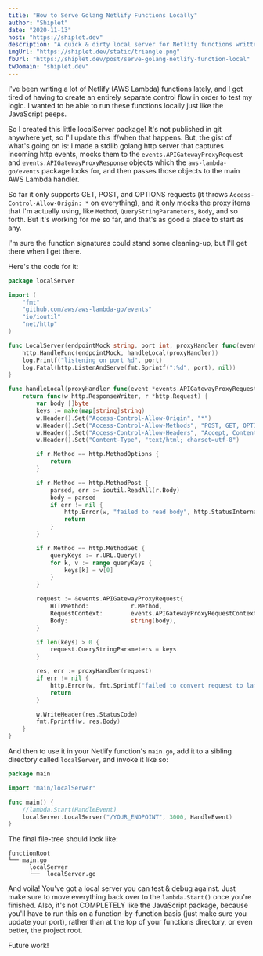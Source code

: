 ```yaml
---
title: "How to Serve Golang Netlify Functions Locally"
author: "Shiplet"
date: "2020-11-13"
host: "https://shiplet.dev"
description: "A quick & dirty local server for Netlify functions written in golang"
imgUrl: "https://shiplet.dev/static/triangle.png"
fbUrl: "https://shiplet.dev/post/serve-golang-netlify-function-local"
twDomain: "shiplet.dev"
---
```


I've been writing a lot of Netlify (AWS Lambda) functions lately, and I got tired of having to create an
entirely separate control flow in order to test my logic. I wanted to be able to run these functions locally
just like the JavaScript peeps.

So I created this little localServer package! It's not published in git anywhere yet, so I'll update this if/when that happens. But, the 
gist of what's going on is: I made a stdlib golang http server that captures incoming http events, mocks them to the
`events.APIGatewayProxyRequest` and `events.APIGatewayProxyResponse` objects which the `aws-lambda-go/events` package 
looks for, and then passes those objects to the main AWS Lambda handler.

So far it only supports GET, POST, and OPTIONS requests (it throws `Access-Control-Allow-Origin: *` on everything), and it 
only mocks the proxy items that I'm actually using, like `Method`, `QueryStringParameters`, `Body`,
and so forth. But it's working for me so far, and that's as good a place to start as any.

I'm sure the function signatures could stand some cleaning-up, but I'll get there when I get there.

Here's the code for it:

```go
package localServer

import (
	"fmt"
	"github.com/aws/aws-lambda-go/events"
	"io/ioutil"
	"net/http"
)

func LocalServer(endpointMock string, port int, proxyHandler func(event *events.APIGatewayProxyRequest)(*events.APIGatewayProxyResponse, error)) {
	http.HandleFunc(endpointMock, handleLocal(proxyHandler))
	log.Printf("listening on port %d", port)
	log.Fatal(http.ListenAndServe(fmt.Sprintf(":%d", port), nil))
}

func handleLocal(proxyHandler func(event *events.APIGatewayProxyRequest)(*events.APIGatewayProxyResponse, error)) func(w http.ResponseWriter, r *http.Request) {
	return func(w http.ResponseWriter, r *http.Request) {
		var body []byte
		keys := make(map[string]string)
		w.Header().Set("Access-Control-Allow-Origin", "*")
		w.Header().Set("Access-Control-Allow-Methods", "POST, GET, OPTIONS, PUT, DELETE")
		w.Header().Set("Access-Control-Allow-Headers", "Accept, Content-Type, Content-Length, Accept-Encoding, X-CSRF-Token, Authorization")
		w.Header().Set("Content-Type", "text/html; charset=utf-8")

		if r.Method == http.MethodOptions {
			return
		}

		if r.Method == http.MethodPost {
			parsed, err := ioutil.ReadAll(r.Body)
			body = parsed
			if err != nil {
				http.Error(w, "failed to read body", http.StatusInternalServerError)
				return
			}
		}

		if r.Method == http.MethodGet {
			queryKeys := r.URL.Query()
			for k, v := range queryKeys {
				keys[k] = v[0]
			}
		}

		request := &events.APIGatewayProxyRequest{
			HTTPMethod:            r.Method,
			RequestContext:        events.APIGatewayProxyRequestContext{},
			Body:                  string(body),
		}

		if len(keys) > 0 {
			request.QueryStringParameters = keys
		}

		res, err := proxyHandler(request)
		if err != nil {
			http.Error(w, fmt.Sprintf("failed to convert request to lambda event: %s", err), res.StatusCode)
			return
		}

		w.WriteHeader(res.StatusCode)
		fmt.Fprintf(w, res.Body)
	}
}
```

And then to use it in your Netlify function's `main.go`, add it to a sibling directory called `localServer`, and invoke it
like so:

```go
package main

import "main/localServer"

func main() {
	//lambda.Start(HandleEvent)
	localServer.LocalServer("/YOUR_ENDPOINT", 3000, HandleEvent)
}
```

The final file-tree should look like:

```plaintext
functionRoot
└── main.go
      localServer
      └──  localServer.go
```

And voila! You've got a local server you can test & debug against. Just make sure to move everything back over to the
`lambda.Start()` once you're finished. Also, it's not COMPLETELY like the JavaScript package, because you'll have to run
this on a function-by-function basis (just make sure you update your port), rather than at the top of your functions directory, 
or even better, the project root.

Future work!

